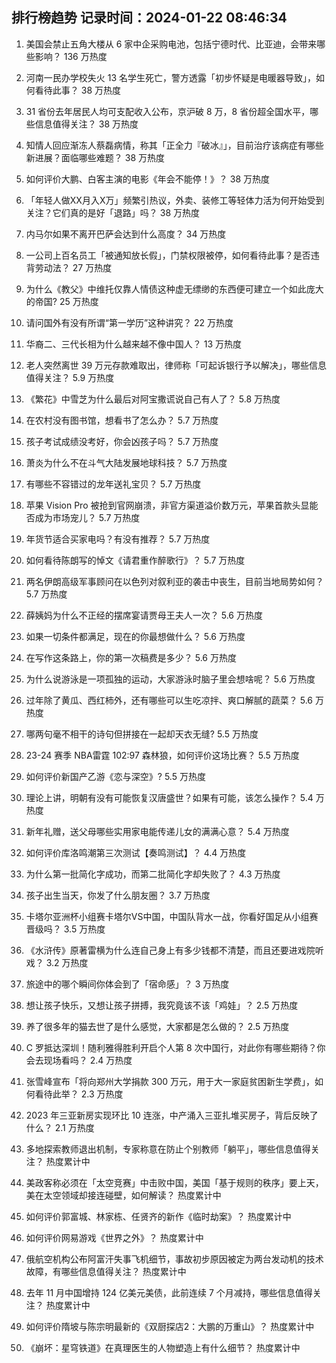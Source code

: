 
## 排行榜趋势 记录时间：2024-01-22 08:46:34
  
  1. 美国会禁止五角大楼从 6 家中企采购电池，包括宁德时代、比亚迪，会带来哪些影响？ 136 万热度
    
  2. 河南一民办学校失火 13 名学生死亡，警方透露「初步怀疑是电暖器导致」，如何看待此事？ 38 万热度
    
  3. 31 省份去年居民人均可支配收入公布，京沪破 8 万，8 省份超全国水平，哪些信息值得关注？ 38 万热度
    
  4. 知情人回应渐冻人蔡磊病情，称其「正全力『破冰』」，目前治疗该病症有哪些新进展？面临哪些难题？ 38 万热度
    
  5. 如何评价大鹏、白客主演的电影《年会不能停！》？ 38 万热度
    
  6. 「年轻人做XX月入X万」频繁引热议，外卖、装修工等轻体力活为何开始受到关注？它们真的是好「退路」吗？ 38 万热度
    
  7. 内马尔如果不离开巴萨会达到什么高度？ 34 万热度
    
  8. 一公司上百名员工「被通知放长假」，门禁权限被停，如何看待此事？是否违背劳动法？ 27 万热度
    
  9. 为什么《教父》中维托仅靠人情债这种虚无缥缈的东西便可建立一个如此庞大的帝国? 25 万热度
    
  10. 请问国外有没有所谓“第一学历”这种讲究？ 22 万热度
    
  11. 华裔二、三代长相为什么越来越不像中国人？ 13 万热度
    
  12. 老人突然离世 39 万元存款难取出，律师称「可起诉银行予以解决」，哪些信息值得关注？ 5.9 万热度
    
  13. 《繁花》中雪芝为什么最后对阿宝撒谎说自己有人了？ 5.8 万热度
    
  14. 在农村没有图书馆，想看书了怎么办？ 5.7 万热度
    
  15. 孩子考试成绩没考好，你会凶孩子吗？ 5.7 万热度
    
  16. 萧炎为什么不在斗气大陆发展地球科技？ 5.7 万热度
    
  17. 有哪些不容错过的龙年送礼宝贝？ 5.7 万热度
    
  18. 苹果 Vision Pro 被抢到官网崩溃，非官方渠道溢价数万元，苹果首款头显能否成为市场宠儿？ 5.7 万热度
    
  19. 年货节适合买家电吗？有没有推荐？ 5.7 万热度
    
  20. 如何看待陈朗写的悼文《请君重作醉歌行》？ 5.7 万热度
    
  21. 两名伊朗高级军事顾问在以色列对叙利亚的袭击中丧生，目前当地局势如何？ 5.7 万热度
    
  22. 薛姨妈为什么不正经的摆席宴请贾母王夫人一次？ 5.6 万热度
    
  23. 如果一切条件都满足，现在的你最想做什么？ 5.6 万热度
    
  24. 在写作这条路上，你的第一次稿费是多少？ 5.6 万热度
    
  25. 为什么说游泳是一项孤独的运动，大家游泳时脑子里会想啥呢？ 5.6 万热度
    
  26. 过年除了黄瓜、西红柿外，还有哪些可以生吃凉拌、爽口解腻的蔬菜？ 5.6 万热度
    
  27. 哪两句毫不相干的诗句但拼接在一起却天衣无缝? 5.5 万热度
    
  28. 23-24 赛季 NBA雷霆 102:97 森林狼，如何评价这场比赛？ 5.5 万热度
    
  29. 如何评价新国产乙游《恋与深空》? 5.5 万热度
    
  30. 理论上讲，明朝有没有可能恢复汉唐盛世？如果有可能，该怎么操作？ 5.4 万热度
    
  31. 新年礼赠，送父母哪些实用家电能传递儿女的满满心意？ 5.4 万热度
    
  32. 如何评价库洛鸣潮第三次测试【奏鸣测试】？ 4.4 万热度
    
  33. 为什么第一批简化字成功，而第二批简化字却失败了？ 4.3 万热度
    
  34. 孩子出生当天，你发了什么朋友圈？ 3.7 万热度
    
  35. 卡塔尔亚洲杯小组赛卡塔尔VS中国，中国队背水一战，你看好国足从小组赛晋级吗？ 3.5 万热度
    
  36. 《水浒传》原著雷横为什么连自己身上有多少钱都不清楚，而且还要进戏院听戏？ 3.2 万热度
    
  37. 旅途中的哪个瞬间你体会到了「宿命感」？ 3 万热度
    
  38. 想让孩子快乐，又想让孩子拼搏，我究竟该不该「鸡娃」？ 2.5 万热度
    
  39. 养了很多年的猫去世了是什么感觉，大家都是怎么做的？ 2.5 万热度
    
  40. C 罗抵达深圳！随利雅得胜利开启个人第 8 次中国行，对此你有哪些期待？你会去现场看吗？ 2.4 万热度
    
  41. 张雪峰宣布「将向郑州大学捐款 300 万元，用于大一家庭贫困新生学费」，如何看待此举？ 2.3 万热度
    
  42. 2023 年三亚新房实现环比 10 连涨，中产涌入三亚扎堆买房子，背后反映了什么？ 2.1 万热度
    
  43. 多地探索教师退出机制，专家称意在防止个别教师「躺平」，哪些信息值得关注？ 热度累计中
    
  44. 美政客称必须在「太空竞赛」中击败中国，美国「基于规则的秩序」要上天，美在太空领域却接连碰壁，如何解读？ 热度累计中
    
  45. 如何评价郭富城、林家栋、任贤齐的新作《临时劫案》？ 热度累计中
    
  46. 如何评价网易游戏《世界之外》？ 热度累计中
    
  47. 俄航空机构公布阿富汗失事飞机细节，事故初步原因被定为两台发动机的技术故障，有哪些信息值得关注？ 热度累计中
    
  48. 去年 11 月中国增持 124 亿美元美债，此前连续 7 个月减持，哪些信息值得关注？ 热度累计中
    
  49. 如何评价隋坡与陈宗明最新的《双厨探店2：大鹏的万重山》？ 热度累计中
    
  50. 《崩坏：星穹铁道》在真理医生的人物塑造上有什么细节？ 热度累计中
    
